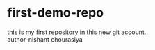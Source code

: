 # first-demo-repo
this is my first repository in this new git account..  
author-nishant chourasiya
